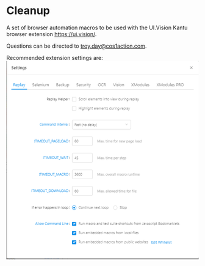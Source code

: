 # Cleanup

A set of browser automation macros to be used with the UI.Vision Kantu browser extension https://ui.vision/.

Questions can be directed to troy.day@cos1action.com.

Recommended extension settings are:
![Alt text](RecommendedExtensionSettings.png?raw=true "Recommended Extension Settings")